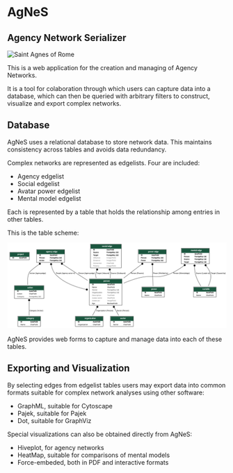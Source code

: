 # AgNeS

## Agency Network Serializer

![Saint Agnes of
Rome](https://upload.wikimedia.org/wikipedia/commons/thumb/0/09/Agnes%2C_Nordisk_familjebok.png/119px-Agnes%2C_Nordisk_familjebok.png)

This is a web application for the creation and managing of Agency Networks.

It is a tool for colaboration through which users can capture data
into a database, which can then be queried with arbitrary filters to
construct, visualize and export complex networks.


## Database

AgNeS uses a relational database to store network data. This maintains
consistency across tables and avoids data redundancy.

Complex networks are represented as edgelists. Four are included:

 - Agency edgelist
 - Social edgelist
 - Avatar power edgelist
 - Mental model edgelist

Each is represented by a table that holds the relationship among
entries in other tables.

This is the table scheme:

![table scheme](tables.png)

AgNeS provides web forms to capture and manage data into each of these
tables.

## Exporting and Visualization

By selecting edges from edgelist tables users may export data into
common formats suitable for complex network analyses using other
software:

 - GraphML, suitable for Cytoscape
 - Pajek, suitable for Pajek
 - Dot, suitable for GraphViz

Special visualizations can also be obtained directly from AgNeS:

 - Hiveplot, for agency networks
 - HeatMap, suitable for comparisons of mental models
 - Force-embeded, both in PDF and interactive formats
